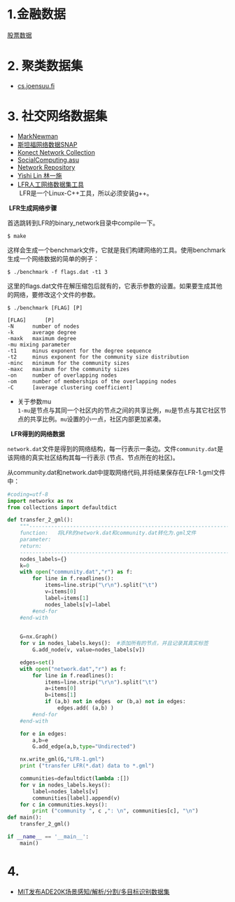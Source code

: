 


# 1.金融数据

[股票数据](https://zhuanlan.zhihu.com/p/25138563)

# 2. 聚类数据集

+ [cs.joensuu.fi](http://cs.joensuu.fi/sipu/datasets/)


# 3. 社交网络数据集

+ [MarkNewman](http://www-personal.umich.edu/~mejn/netdata/)  
+ [斯坦福网络数据SNAP](http://snap.stanford.edu/data/index.html)  
+ [Konect  Network Collection](http://konect.uni-koblenz.de/)  
+ [SocialComputing.asu](http://socialcomputing.asu.edu/pages/datasets)  
+ [Network Repository](http://networkrepository.com/)  
+ [Yishi Lin 林一施](https://dango.rocks/datasets/#communities)  
+ [LFR人工网络数据集工具](http://santo.fortunato.googlepages.com/benchmark.tgz)  
  LFR是一个Linux-C++工具，所以必须安装g++。 
  
  **LFR生成网络步骤**

首选跳转到LFR的binary_network目录中compile一下。
```
$ make
```

这样会生成一个benchmark文件，它就是我们构建网络的工具。使用benchmark生成一个网络数据的简单的例子：

```
$ ./benchmark -f flags.dat -t1 3
```

这里的flags.dat文件在解压缩包后就有的，它表示参数的设置。如果要生成其他的网络，要修改这个文件的参数。

```
$ ./benchmark [FLAG] [P]

[FLAG]		[P]
-N		number of nodes
-k		average degree
-maxk	maximum degree
-mu	mixing parameter
-t1		minus exponent for the degree sequence
-t2		minus exponent for the community size distribution
-minc	minimum for the community sizes
-maxc	maximum for the community sizes
-on		number of overlapping nodes
-om		number of memberships of the overlapping nodes
-C		[average clustering coefficient]
```
+ 关于参数mu  
`1-mu`是节点与其同一个社区内的节点之间的共享比例，`mu`是节点与其它社区节点的共享比例。`mu`设置的小一点，社区内部更加紧凑。

   **LFR得到的网络数据**

`network.dat`文件是得到的网络结构，每一行表示一条边。文件`community.dat`是该网络的真实社区结构其每一行表示 (节点、节点所在的社区)。

从community.dat和network.dat中提取网络代码,并将结果保存在LFR-1.gml文件中：

```python
#coding=utf-8
import networkx as nx
from collections import defaultdict

def transfer_2_gml():
	"""--------------------------------------------------------------------------
	function:   将LFR的network.dat和community.dat转化为.gml文件
	parameter:  
	return:     
	-------------------------------------------------------------------------------"""
	nodes_labels={}
	k=0
	with open("community.dat","r") as f:
		for line in f.readlines():
			items=line.strip("\r\n").split("\t")
			v=items[0]
			label=items[1]
			nodes_labels[v]=label
		#end-for
	#end-with

	
	G=nx.Graph()
	for v in nodes_labels.keys():  #添加所有的节点，并且记录其真实标签
		G.add_node(v, value=nodes_labels[v])

	edges=set()
	with open("network.dat","r") as f:
		for line in f.readlines():
			items=line.strip("\r\n").split("\t")
			a=items[0]
			b=items[1]
			if (a,b) not in edges  or (b,a) not in edges:
				edges.add( (a,b) )
		#end-for
	#end-with

	for e in edges:
		a,b=e
		G.add_edge(a,b,type="Undirected")

	nx.write_gml(G,"LFR-1.gml")
	print ("transfer LFR(*.dat) data to *.gml")

	communities=defaultdict(lambda :[])
	for v in nodes_labels.keys():
		label=nodes_labels[v]
		communities[label].append(v)
	for c in communities.keys():
		print ("community ", c ,": \n", communities[c], "\n")
def main():
	transfer_2_gml()

if __name__ == '__main__':
	main()
```

# 4. 

+ [MIT发布ADE20K场景感知/解析/分割/多目标识别数据集](http://groups.csail.mit.edu/vision/datasets/ADE20K/)
